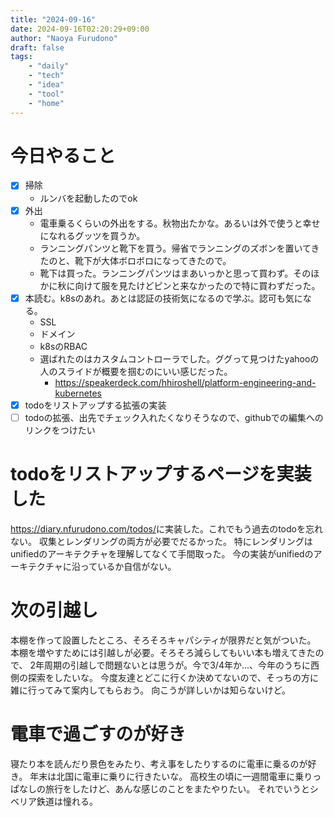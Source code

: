 ```yaml
---
title: "2024-09-16"
date: 2024-09-16T02:20:29+09:00
author: "Naoya Furudono"
draft: false
tags:
    - "daily"
    - "tech"
    - "idea"
    - "tool"
    - "home"
---
```


# 今日やること

- [x] 掃除
  - ルンバを起動したのでok
- [x] 外出
  - 電車乗るくらいの外出をする。秋物出たかな。あるいは外で使うと幸せになれるグッツを買うか。
  - ランニングパンツと靴下を買う。帰省でランニングのズボンを置いてきたのと、靴下が大体ボロボロになってきたので。
  - 靴下は買った。ランニングパンツはまあいっかと思って買わず。そのほかに秋に向けて服を見たけどピンと来なかったので特に買わずだった。
- [x] 本読む。k8sのあれ。あとは認証の技術気になるので学ぶ。認可も気になる。
  - SSL
  - ドメイン
  - k8sのRBAC
  - 選ばれたのはカスタムコントローラでした。ググって見つけたyahooの人のスライドが概要を掴むのにいい感じだった。
      - <https://speakerdeck.com/hhiroshell/platform-engineering-and-kubernetes>
- [x] todoをリストアップする拡張の実装
- [ ] todoの拡張、出先でチェック入れたくなりそうなので、githubでの編集へのリンクをつけたい

# todoをリストアップするページを実装した

<https://diary.nfurudono.com/todos/>に実装した。これでもう過去のtodoを忘れない。
収集とレンダリングの両方が必要でだるかった。
特にレンダリングはunifiedのアーキテクチャを理解してなくて手間取った。
今の実装がunifiedのアーキテクチャに沿っているか自信がない。

# 次の引越し

本棚を作って設置したところ、そろそろキャパシティが限界だと気がついた。
本棚を増やすためには引越しが必要。そろそろ減らしてもいい本も増えてきたので、
2年周期の引越しで問題ないとは思うが。今で3/4年か...、今年のうちに西側の探索をしたいな。
今度友達とどこに行くか決めてないので、そっちの方に雑に行ってみて案内してもらおう。
向こうが詳しいかは知らないけど。

# 電車で過ごすのが好き

寝たり本を読んだり景色をみたり、考え事をしたりするのに電車に乗るのが好き。
年末は北国に電車に乗りに行きたいな。
高校生の頃に一週間電車に乗りっぱなしの旅行をしたけど、あんな感じのことをまたやりたい。
それでいうとシベリア鉄道は憧れる。
